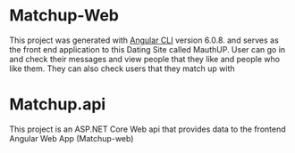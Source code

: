 # Matchup-Web

This project was generated with [Angular CLI](https://github.com/angular/angular-cli) version 6.0.8. and serves as the front end application to this Dating Site called MauthUP.
User can go in and check their messages and view people that they like and people who like them. They can also check users that they match up with

# Matchup.api
This project is an ASP.NET Core Web api that provides data to the frontend Angular Web App (Matchup-web)
